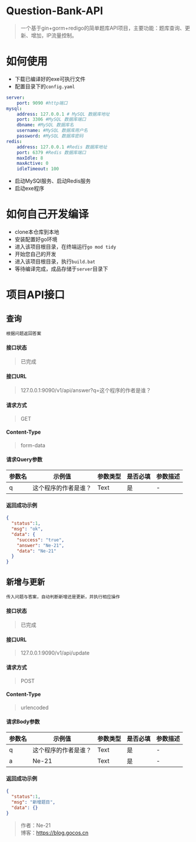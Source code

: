 # Question-Bank-API  
> 一个基于gin+gorm+redigo的简单题库API项目，主要功能：题库查询、更新、增加，IP流量控制。

# 如何使用
- 下载已编译好的exe可执行文件  
- 配置目录下的`config.yaml`  
```yaml 
server:
    port: 9090 #http端口
mysql:
    address: 127.0.0.1 # MySQL 数据库地址
    port: 3306 #MySQL 数据库端口
    dbname: #MySQL 数据库名
    username: #MySQL 数据库用户名
    password: #MySQL 数据库密码
redis:
    address: 127.0.0.1 #Redis 数据库地址
    port: 6379 #Redis 数据库端口
    maxIdle: 8
    maxActive: 0
    idleTimeout: 100
```
- 启动MySQl服务、启动Redis服务
- 启动exe程序

# 如何自己开发编译
- clone本仓库到本地
- 安装配置好go环境
- 进入该项目根目录，在终端运行`go mod tidy`
- 开始您自己的开发
- 进入该项目根目录，执行`build.bat`
- 等待编译完成，成品存储于`server`目录下

# 项目API接口
## 查询
```text
根据问题返回答案
```
#### 接口状态
> 已完成

#### 接口URL
> 127.0.0.1:9090/v1/api/answer?q=这个程序的作者是谁？

#### 请求方式
> GET

#### Content-Type
> form-data

#### 请求Query参数
参数名 | 示例值 | 参数类型 | 是否必填 | 参数描述
--- | --- | --- | --- | ---
q | 这个程序的作者是谁？ | Text | 是 | -

#### 返回成功示例
```json
{
  "status":1,
  "msg": "ok",
  "data": {
    "success": "true",
    "answer": "Ne-21",
    "data": "Ne-21"
  }
}
```

## 新增与更新
```text
传入问题与答案，自动判断新增还是更新，并执行相应操作
```
#### 接口状态
> 已完成

#### 接口URL
> 127.0.0.1:9090/v1/api/update

#### 请求方式
> POST

#### Content-Type
> urlencoded

#### 请求Body参数
参数名 | 示例值 | 参数类型 | 是否必填 | 参数描述
--- | --- | --- | --- | ---
q | 这个程序的作者是谁？ | Text | 是 | -
a | Ne-21 | Text | 是 | -

#### 返回成功示例
```json
{
  "status":1,
  "msg": "新增题目",
  "data": {}
}
```
> 作者：Ne-21  
> 博客：https://blog.gocos.cn